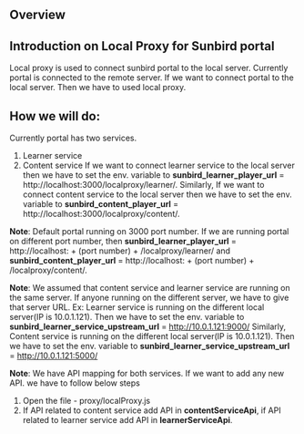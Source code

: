 ## Overview
## Introduction on Local Proxy for Sunbird portal 
Local proxy is used to connect sunbird portal to the local server. Currently portal is connected to the remote server. If we want to connect portal to the local server. Then we have to used local proxy.

## How we will do:
Currently portal has two services.
1. Learner service
2. Content service
If we want to connect learner service to the local server then we have to set the env. variable to
**sunbird_learner_player_url** = http://localhost:3000/localproxy/learner/.
Similarly, If we want to connect content service to the local server then we have to set the env. variable to **sunbird_content_player_url** = http://localhost:3000/localproxy/content/.

**Note**: Default portal running on 3000 port number. If we are running portal on different port number,
then **sunbird_learner_player_url** = http://localhost: + (port number) + /localproxy/learner/ and 
**sunbird_content_player_url** = http://localhost: + (port number) + /localproxy/content/.

**Note**: We assumed that content service and learner service are running on the same server.
If anyone running on the different server, we have to give that server URL.
Ex: Learner service is running on the different local server(IP is 10.0.1.121).
Then we have to set the env. variable to **sunbird_learner_service_upstream_url** = http://10.0.1.121:9000/
Similarly, Content service is running on the different local server(IP is 10.0.1.121).
Then we have to set the env. variable to **sunbird_learner_service_upstream_url** = http://10.0.1.121:5000/

**Note**: 
We have API mapping for both services.
If we want to add any new API. we have to follow below steps
1. Open the file - proxy/localProxy.js
2. If API related to content service add API in  **contentServiceApi**, 
if API related to learner service add API in **learnerServiceApi**.
